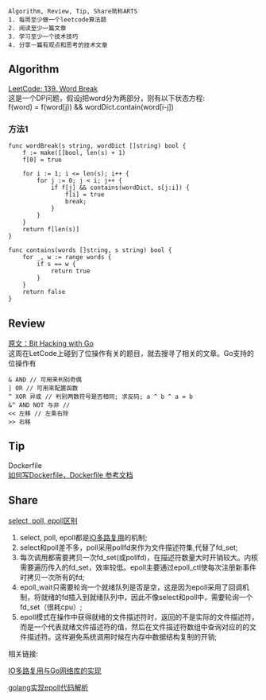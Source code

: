 ```
Algorithm, Review, Tip, Share简称ARTS
1. 每周至少做一个leetcode算法题
2. 阅读至少一篇文章
3. 学习至少一个技术技巧
4. 分享一篇有观点和思考的技术文章
```
## Algorithm
[LeetCode: 139. Word Break](https://leetcode.com/problems/word-break/)  
这是一个DP问题，假设j把word分为两部分，则有以下状态方程:  
f(word) = f(word[j)) && wordDict.contain(word[i-j])
### 方法1
```
func wordBreak(s string, wordDict []string) bool {
    f := make([]bool, len(s) + 1)
    f[0] = true

    for i := 1; i <= len(s); i++ {
        for j := 0; j < i; j++ {
            if f[j] && contains(wordDict, s[j:i]) {
                f[i] = true
                break;
            }
        }
    }
    return f[len(s)]
}

func contains(words []string, s string) bool {
    for _, w := range words {
        if s == w {
            return true
        }
    }
    return false
}
```


## Review
[原文：Bit Hacking with Go](https://medium.com/learning-the-go-programming-language/bit-hacking-with-go-e0acee258827)  
这周在LetCode上碰到了位操作有关的题目，就去搜寻了相关的文章。Go支持的
位操作有
```
& AND // 可用来判别奇偶
| OR // 可用来配置函数
^ XOR 异或 // 判别两数符号是否相同; 求反码; a ^ b ^ a = b
&^ AND NOT 与非 //
<< 左移 // 左乘右除
>> 右移
```

## Tip
Dockerfile  
[如何写Dockerfile，Dockerfile 参考文档](https://deepzz.com/post/dockerfile-reference.html)

## Share
[select, poll, epoll区别](https://www.cnblogs.com/Anker/p/3265058.html)
1. select, poll, epoll都是[IO多路复用](https://www.zhihu.com/question/28594409)的机制;
2. select和poll差不多，poll采用pollfd来作为文件描述符集,代替了fd_set;
3. 每次调用都需要拷贝一次fd_set(或pollfd)，在描述符数量大时开销较大。内核需要遍历传入的fd_set，效率较低。epoll主要通过epoll_ctl使每次注册新事件时拷贝一次所有的fd;
4. epoll_wait只需要轮询一个就绪队列是否是空，这是因为epoll采用了回调机制，将就绪的fd插入到就绪队列中，因此不像select和poll中，需要轮询一个fd_set（很耗cpu）;
5. epoll模式在操作中获得就绪的文件描述符时，返回的不是实际的文件描述符，而是一个代表就绪文件描述符的值，然后在文件描述符数组中查询对应的的文件描述符。这样避免系统调用时候在内存中数据结构复制的开销;

相关链接:

[IO多路复用与Go网络库的实现](https://ninokop.github.io/2018/02/18/IO%E5%A4%9A%E8%B7%AF%E5%A4%8D%E7%94%A8%E4%B8%8EGo%E7%BD%91%E7%BB%9C%E5%BA%93%E7%9A%84%E5%AE%9E%E7%8E%B0/)

[golang实现epoll代码解析](https://zhuanlan.zhihu.com/p/27072761)
